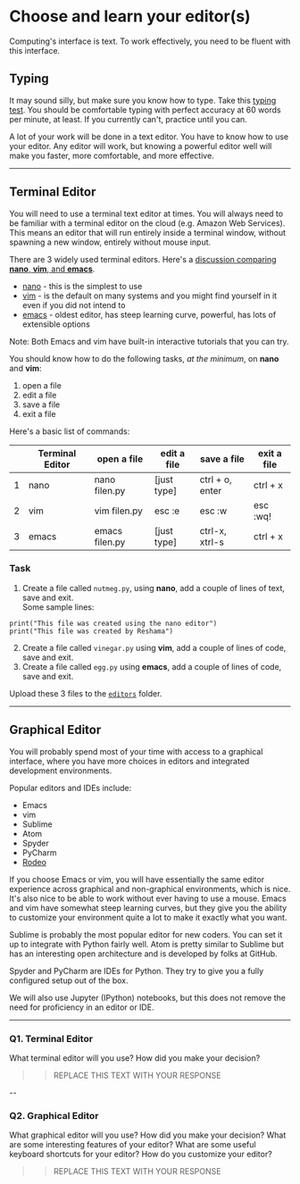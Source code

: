 # Choose and learn your editor(s)


Computing's interface is text. To work effectively, you need to be fluent with this interface.


## Typing

It may sound silly, but make sure you know how to type.  Take this [typing test](http://www.typingtest.com/). You should be comfortable typing with perfect accuracy at 60 words per minute, at least. If you currently can't, practice until you can.

A lot of your work will be done in a text editor. You have to know how to use your editor. Any editor will work, but knowing a powerful editor well will make you faster, more comfortable, and more effective.

---

## Terminal Editor

You will need to use a terminal text editor at times.  You will always need to be familiar with a terminal editor on the cloud (e.g. Amazon Web Services).  This means an editor that will run entirely inside a terminal window, without spawning a new window, entirely without mouse input.

There are 3 widely used terminal editors.  Here's a [discussion comparing **nano**, **vim**, and **emacs**](http://askubuntu.com/questions/804/comparizon-between-text-editors-in-ubuntu-vim-vs-emacs-vs-nano).  
 * [nano](http://staffwww.fullcoll.edu/sedwards/Nano/IntroToNano.html) - this is the simplest to use 
 * [vim](http://www.howtogeek.com/102468/a-beginners-guide-to-editing-text-files-with-vi/) - is the default on many systems and you might find yourself in it even if you did not intend to
 * [emacs](http://ocean.stanford.edu/research/quick_emacs.html) - oldest editor, has steep learning curve, powerful, has lots of extensible options
 
Note:  Both Emacs and vim have built-in interactive tutorials that you can try.

You should know how to do the following tasks, *at the minimum*, on **nano** and **vim**:  
1.  open a file  
2.  edit a file  
3.  save a file  
4.  exit a file   

Here's a basic list of commands:  

|   | Terminal Editor| open a file    |  edit a file |  save a file       |  exit a file |  
|---|----------------|----------------|--------------|--------------------|--------------|
| 1 | nano           | nano filen.py  | [just type]  | ctrl + o, enter    | ctrl + x     |
| 2 | vim            | vim filen.py   | esc :e       | esc :w             | esc :wq!     |
| 3 | emacs          | emacs filen.py | [just type]  | ctrl-x, xtrl-s     | ctrl + x     |
 
### Task

1.  Create a file called `nutmeg.py`, using **nano**, add a couple of lines of text, save and exit.  
Some sample lines:  
```
print("This file was created using the nano editor")
print("This file was created by Reshama")
```
2.  Create a file called `vinegar.py` using **vim**, add a couple of lines of code, save and exit.
3.  Create a file called `egg.py` using **emacs**, add a couple of lines of code, save and exit.

Upload these 3 files to the [`editors`](editors/) folder.  




---

## Graphical Editor

You will probably spend most of your time with access to a graphical interface, where you have more choices in editors and integrated development environments.

Popular editors and IDEs include:

 * Emacs
 * vim
 * Sublime
 * Atom
 * Spyder
 * PyCharm
 * [Rodeo](http://blog.yhat.com/posts/introducing-rodeo.html)

If you choose Emacs or vim, you will have essentially the same editor experience across graphical and non-graphical environments, which is nice. It's also nice to be able to work without ever having to use a mouse. Emacs and vim have somewhat steep learning curves, but they give you the ability to customize your environment quite a lot to make it exactly what you want.

Sublime is probably the most popular editor for new coders. You can set it up to integrate with Python fairly well. Atom is pretty similar to Sublime but has an interesting open architecture and is developed by folks at GitHub.

Spyder and PyCharm are IDEs for Python. They try to give you a fully configured setup out of the box.

We will also use Jupyter (IPython) notebooks, but this does not remove the need for proficiency in an editor or IDE.

---

### Q1. Terminal Editor

What terminal editor will you use? How did you make your decision?

>> REPLACE THIS TEXT WITH YOUR RESPONSE

--

### Q2. Graphical Editor

What graphical editor will you use? How did you make your decision? What are some interesting features of your editor? What are some useful keyboard shortcuts for your editor? How do you customize your editor?

>> REPLACE THIS TEXT WITH YOUR RESPONSE

 
